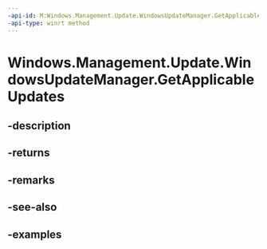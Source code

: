 ```yaml
---
-api-id: M:Windows.Management.Update.WindowsUpdateManager.GetApplicableUpdates
-api-type: winrt method
---
```


# Windows.Management.Update.WindowsUpdateManager.GetApplicableUpdates

<!--
public System.Collections.Generic.IReadOnlyList<Windows.Management.Update.WindowsUpdate> GetApplicableUpdates ();
-->


## -description

## -returns

## -remarks

## -see-also

## -examples


